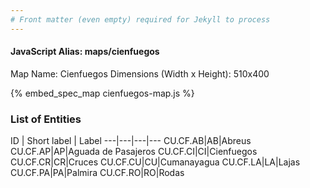 ```yaml
---
# Front matter (even empty) required for Jekyll to process
---
```


#### JavaScript Alias: maps/cienfuegos

Map Name: Cienfuegos
Dimensions (Width x Height): 510x400



{% embed_spec_map cienfuegos-map.js %}

### List of Entities

ID | Short label | Label
---|---|---|---
CU.CF.AB|AB|Abreus
CU.CF.AP|AP|Aguada de Pasajeros
CU.CF.CI|CI|Cienfuegos
CU.CF.CR|CR|Cruces
CU.CF.CU|CU|Cumanayagua
CU.CF.LA|LA|Lajas
CU.CF.PA|PA|Palmira
CU.CF.RO|RO|Rodas